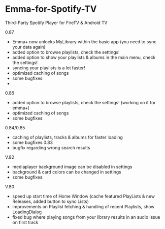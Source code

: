 # Emma-for-Spotify-TV
Third-Party Spotify Player for FireTV &amp; Android TV

0.87
- Emma+ now unlocks MyLibrary within the basic app (you need to sync your data again)
- added option to browse playlists, check the settings!
- added option to show your playlists & albums in the main menu, check the settings!
- syncing your playlists is a lot faster!
- optimized caching of songs
- some bugfixes
-
0.86
- added option to browse playlists, check the settings! (working on it for emma+)
- optimized caching of songs
- some bugfixes

0.84/0.85
- caching of playlists, tracks & albums for faster loading
- some bugfixes
0.83
- bugfix regarding wrong search results

V.82
- mediaplayer background image can be disabled in settings
- background & card colors can be changed in settings
- some bugfixes

V.80
- speed up start time of Home Window (cache featured PlayLists & new Releases, added button to sync Lists)
- improvements on Playlist fetching & handling of recent Playlists, show LoadingDialog
- fixed bug where playing songs from your library results in an audio issue on first track

